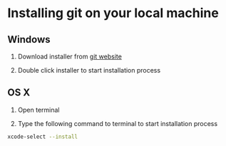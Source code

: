 # Installing git on your local machine

## Windows

1. Download installer from [git website](https://git-scm.com/downloads)

2. Double click installer to start installation process

## OS X

1. Open terminal

2. Type the following command to terminal to start installation process

```bash
xcode-select --install
```
